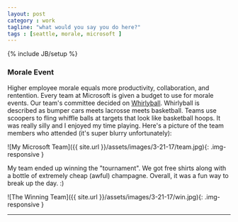 ```yaml
---
layout: post
category : work
tagline: "what would you say you do here?"
tags : [seattle, morale, microsoft ]
---
```

{% include JB/setup %}

### Morale Event

Higher employee morale equals more productivity, collaboration, and rentention. Every team at Microsoft is given a budget to use for morale events. Our team's committee decided on [Whirlyball](http://whirlyballseattle.com/). Whirlyball is described as bumper cars meets lacrosse meets basketball. Teams use scoopers to fling whiffle balls at targets that look like basketball hoops. It was really silly and I enjoyed my time playing. Here's a picture of the team members who attended (it's super blurry unfortunately):

![My Microsoft Team]({{ site.url }}/assets/images/3-21-17/team.jpg){: .img-responsive }

My team ended up winning the "tournament". We got free shirts along with a bottle of extremely cheap (awful) champagne. Overall, it was a fun way to break up the day. :)

![The Winning Team]({{ site.url }}/assets/images/3-21-17/win.jpg){: .img-responsive }


---
